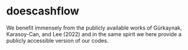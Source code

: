 # doescashflow
We benefit immensely from the publicly available works of Gürkaynak, Karasoy-Can, and Lee (2022) and in the same spirit we here provide a publicly accessible version of our codes.
